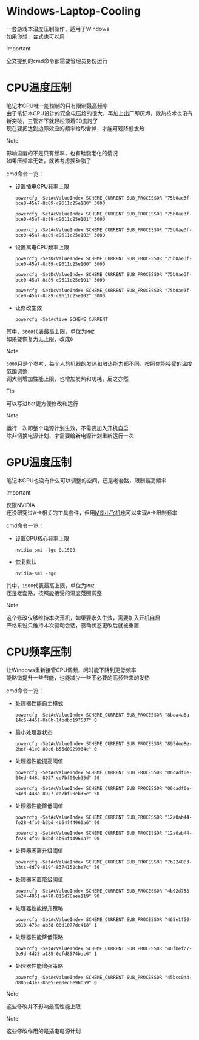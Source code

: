 # Windows-Laptop-Cooling
一套游戏本温度压制操作，适用于Windows  
如果你想，台式也可以用  

> [!IMPORTANT]
> 全文提到的cmd命令都需要管理员身份运行  

# CPU温度压制
笔记本CPU唯一能控制的只有限制最高频率  
由于笔记本CPU设计的冗余电压给的很大，再加上出厂即灰烬，散热技术也没有新突破，三管齐下就轻松顶着90度跑了  
现在要把达到边际效应的频率给取舍掉，才能可观降低发热  

> [!NOTE]
> 影响温度的不是只有频率，也有硅脂老化的情况  
> 如果压频率无效，就该考虑换硅脂了  

cmd命令一览：
- 设置插电CPU频率上限
    ```
    powercfg -SetAcValueIndex SCHEME_CURRENT SUB_PROCESSOR "75b0ae3f-bce0-45a7-8c89-c9611c25e100" 3000
    ```
    ```
    powercfg -SetAcValueIndex SCHEME_CURRENT SUB_PROCESSOR "75b0ae3f-bce0-45a7-8c89-c9611c25e101" 3000
    ```
    ```
    powercfg -SetAcValueIndex SCHEME_CURRENT SUB_PROCESSOR "75b0ae3f-bce0-45a7-8c89-c9611c25e102" 3000
    ```
- 设置离电CPU频率上限
    ```
    powercfg -SetDcValueIndex SCHEME_CURRENT SUB_PROCESSOR "75b0ae3f-bce0-45a7-8c89-c9611c25e100" 3000
    ```
    ```
    powercfg -SetDcValueIndex SCHEME_CURRENT SUB_PROCESSOR "75b0ae3f-bce0-45a7-8c89-c9611c25e101" 3000
    ```
    ```
    powercfg -SetDcValueIndex SCHEME_CURRENT SUB_PROCESSOR "75b0ae3f-bce0-45a7-8c89-c9611c25e102" 3000
    ```
- 让修改生效
    ```
    powercfg -SetActive SCHEME_CURRENT
    ```
其中，`3000`代表最高上限，单位为`MHZ`  
如果要恢复为无上限，改成`0`  

> [!NOTE]
> `3000`只是个参考，每个人的机器的发热和散热能力都不同，按照你能接受的温度范围调整  
> 调大则增加性能上限，也增加发热和功耗，反之亦然  

> [!TIP]
> 可以写进bat更方便修改和运行  

> [!NOTE]
> 运行一次即整个电源计划生效，不需要加入开机自启  
> 除非切换电源计划，才需要给新电源计划重新运行一次  

# GPU温度压制
笔记本GPU也没有什么可以调整的空间，还是老套路，限制最高频率  

> [!IMPORTANT]
> 仅限NVIDIA  
> 还没研究过A卡相关的工具套件，但用[MSI小飞机](https://www.msi.com/Landing/afterburner/graphics-cards)也可以实现A卡限制频率  

cmd命令一览：
- 设置GPU核心频率上限
    ```
    nvidia-smi -lgc 0,1500
    ```
- 恢复默认
    ```
    nvidia-smi -rgc
    ```
其中，`1500`代表最高上限，单位为`MHZ`  
还是老套路，按照能接受的温度范围调整  

> [!NOTE]
> 这个修改仅够维持本次开机，如果要永久生效，需要加入开机自启  
> 严格来说只维持本次驱动会话，驱动状态更改后就被重置  

# CPU频率压制
让Windows重新接管CPU调频，闲时能下降到更低频率  
能略微提升一些节能，也能减少一些不必要的高频带来的发热  
  
cmd命令一览：
- 处理器性能自主模式
    ```
    powercfg -SetAcValueIndex SCHEME_CURRENT SUB_PROCESSOR "8baa4a8a-14c6-4451-8e8b-14bdbd197537" 0
    ```
- 最小处理器状态
    ```
    powercfg -SetAcValueIndex SCHEME_CURRENT SUB_PROCESSOR "893dee8e-2bef-41e0-89c6-b55d0929964c" 0
    ```
- 处理器性能提高阈值
    ```
    powercfg -SetAcValueIndex SCHEME_CURRENT SUB_PROCESSOR "06cadf0e-64ed-448a-8927-ce7bf90eb35d" 50
    ```
    ```
    powercfg -SetAcValueIndex SCHEME_CURRENT SUB_PROCESSOR "06cadf0e-64ed-448a-8927-ce7bf90eb35e" 50
    ```
- 处理器性能降低阈值
    ```
    powercfg -SetAcValueIndex SCHEME_CURRENT SUB_PROCESSOR "12a0ab44-fe28-4fa9-b3bd-4b64f44960a6" 90
    ```
    ```
    powercfg -SetAcValueIndex SCHEME_CURRENT SUB_PROCESSOR "12a0ab44-fe28-4fa9-b3bd-4b64f44960a7" 90
    ```
- 处理器闲置升级阈值
    ```
    powercfg -SetAcValueIndex SCHEME_CURRENT SUB_PROCESSOR "7b224883-b3cc-4d79-819f-8374152cbe7c" 50
    ```
- 处理器闲置降级阈值
    ```
    powercfg -SetAcValueIndex SCHEME_CURRENT SUB_PROCESSOR "4b92d758-5a24-4851-a470-815d78aee119" 90
    ```
- 处理器性能提升策略
    ```
    powercfg -SetAcValueIndex SCHEME_CURRENT SUB_PROCESSOR "465e1f50-b610-473a-ab58-00d1077dc418" 1
    ```
- 处理器性能降低策略
    ```
    powercfg -SetAcValueIndex SCHEME_CURRENT SUB_PROCESSOR "40fbefc7-2e9d-4d25-a185-0cfd8574bac6" 1
    ```
- 处理器性能增强策略
    ```
    powercfg -SetAcValueIndex SCHEME_CURRENT SUB_PROCESSOR "45bcc044-d885-43e2-8605-ee0ec6e96b59" 0
    ```

> [!NOTE]
> 这些修改并不影响最高性能上限  

> [!NOTE]
> 这些修改作用的是插电电源计划
